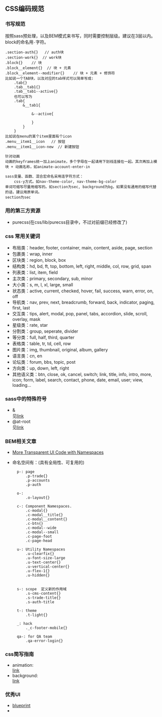 ## CSS编码规范

### 书写规范
按照sass预处理，以及BEM模式来书写，同时需要控制层级。建议在3层以内。block的命名用`-`字符。    
    
    .section-auth{}   // auth块
    .section-work{}  // work块
    .block{}    // 块
    .block__element{}  // 块 + 元素
    .block__element--modifier{}    // 块 + 元素 + 修饰符
    比如说一个TAB块，以及对应的tab样式可以简单写成:
        .tab{}
        .tab__tab1{}
        .tab__tab1--active{}
        也可以写为 
        .tab{
            &__tab1{

                &--active{

                }
            }
        }
    比如说在menu的某个item里面有个icon
    .menu__item1__icon   // 按钮
    .menu__item1__icon-new  // 新建按钮

    针对动画
    动画的keyframes统一加上animate，多个字母在一起请用下划线连接在一起。其次再加上模块 + 动画名称，如animate-account-enter-in

    sass变量、函数、混合宏命名采用连字符方式：
        css-y方式。如nav-theme-color, nav-theme-bg-color
    单词可缩写尽量用缩写的。如section为sec, background为bg，如果没有通用的缩写代替的话，建议用原单词。
    section为sec
        


### 用的第三方资源
- purecss(在css/lib/purecss目录中，不过对前缀已经修改了)    

### css 常用关键词
- 布局类：header, footer, container, main, content, aside, page, section      
- 包裹类：wrap, inner    
- 区块类：region, block, box    
- 结构类：hd, bd, ft, top, bottom, left, right, middle, col, row, grid, span    
- 列表类：list, item, field    
- 主次类：primary, secondary, sub, minor    
- 大小类：s, m, l, xl, large, small    
- 状态类：active, current, checked, hover, fail, success, warn, error, on, off    
- 导航类：nav, prev, next, breadcrumb, forward, back, indicator, paging, first, last
- 交互类：tips, alert, modal, pop, panel, tabs, accordion, slide, scroll, overlay, mask
- 星级类：rate, star
- 分割类：group, seperate, divider
- 等分类：full, half, third, quarter
- 表格类：table, tr, td, cell, row
- 图片类：img, thumbnail, original, album, gallery
- 语言类：cn, en
- 论坛类：forum, bbs, topic, post
- 方向类：up, down, left, right
- 其他语义类：btn, close, ok, cancel, switch; link, title, info, intro, more, icon; form, label, search, contact, phone, date, email, user; view, loading...


### sass中的特殊符号    
- &    
    见[link](https://seesparkbox.com/foundry/how_to_use_ampersands_to_simplifiy_your_sass)
- @at-root     
    见[link](http://alwaystwisted.com/articles/2014-03-08-using-sass-33s-at-root-for-piece-of-mind)    


### BEM相关文章
- [More Transparent UI Code with Namespaces](http://csswizardry.com/2015/03/more-transparent-ui-code-with-namespaces/)     
- 命名空间有：(具有全局性、可复用的) 

        p-: page
            .p-trade{}
            .p-accounts
            .p-auth
    
        o-: 
            .o-layout{}

        c-: Component Namespaces.
            .c-modal{} 
            .c-modal__title{}
            .c-modal__content{}
            .c-btn{}
            .c-modal--wide
            .c-modal--small
            .c-page-foot
            .c-page-head

        u-: Utility Namespaces
            .u-clearfix{} 
            .u-font-size-large
            .u-text-center{}
            .u-vertical-center{}
            .u-flex-1{}
            .u-hidden{}


        s-: scope  定义新的作用域
            .s-cms-content{}
            .s-trade-title{}
            .s-auth-title

        t-: theme
            .t-light{}

        _: hack
            ._c-footer-mobile{}

        qa-: for QA team
            .qa-error-login{}

### css简写指南
- animation:    
    [link](http://www.w3school.com.cn/cssref/pr_animation.asp)
- background:    
    [link](http://www.jianshu.com/p/fa07c2606380)

### 优秀UI
- [blueprint](http://blueprintjs.com/docs/#overview)    
- 